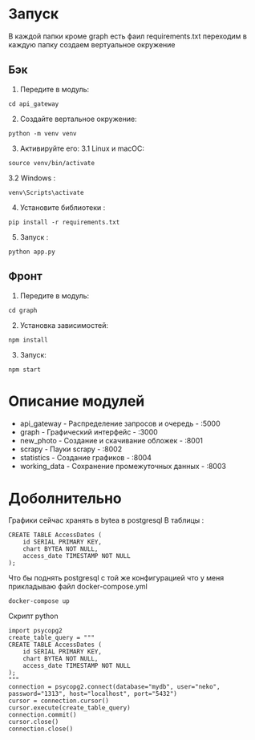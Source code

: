 # Запуск 
В каждой папки кроме graph есть фаил requirements.txt переходим в каждую папку создаем вертуальное окружение 
## Бэк
1. Передите в модуль: 
```
cd api_gateway
```
2. Создайте вертальное окружение: 
```
python -m venv venv
```
3. Активируйте его: 
3.1 Linux и macOC: 
```
source venv/bin/activate
```
3.2 Windows : 
```
venv\Scripts\activate
```
4. Установите библиотеки : 
```
pip install -r requirements.txt
```
5. Запуск : 
```
python app.py
```

## Фронт
1. Передите в модуль: 
```
cd graph
```
2. Установка зависимостей: 
```
npm install
```
3. Запуск: 
```
npm start
```

# Описание модулей
- api_gateway - Распределение запросов и очередь - :5000
- graph - Графический интерфейс - :3000
- new_photo - Создание и скачивание обложек - :8001
- scrapy - Пауки scrapy - :8002
- statistics - Создание графиков - :8004
- working_data - Сохранение промежуточных данных - :8003

# Доболнительно
Графики сейчас хранять в bytea в postgresql 
В таблицы :
```
CREATE TABLE AccessDates (
    id SERIAL PRIMARY KEY,
    chart BYTEA NOT NULL,
    access_date TIMESTAMP NOT NULL
);
```

Что бы поднять postgresql с той же конфигурацией что у меня прикладываю файл docker-compose.yml
```
docker-compose up
```
Скрипт python 
```
import psycopg2
create_table_query = """
CREATE TABLE AccessDates (
    id SERIAL PRIMARY KEY,
    chart BYTEA NOT NULL,
    access_date TIMESTAMP NOT NULL
);
"""
connection = psycopg2.connect(database="mydb", user="neko", password="1313", host="localhost", port="5432")
cursor = connection.cursor()
cursor.execute(create_table_query)
connection.commit()
cursor.close()
connection.close()
```

